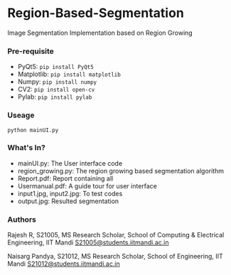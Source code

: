 # Region-Based-Segmentation
Image Segmentation Implementation based on Region Growing


### Pre-requisite
- PyQt5: ```pip install PyQt5```
- Matplotlib: ```pip install matplotlib```
- Numpy: ```pip install numpy```
- CV2: ```pip install open-cv```
- Pylab: ```pip install pylab```


### Useage
```python mainUI.py```

### What's In?
- mainUI.py: The User interface code
- region_growing.py: The region growing based segmentation algorithm
- Report.pdf: Report containing all
- Usermanual.pdf: A guide tour for user interface
- input1.jpg, input2.jpg: To test codes
- output.jpg: Resulted segmentation

### Authors

Rajesh R, S21005, MS Research Scholar, School of Computing & Electrical Engineering, IIT Mandi
S21005@students.iitmandi.ac.in

Naisarg Pandya, S21012, MS Research Scholar, School of Engineering, IIT Mandi
S21012@students.iitmandi.ac.in
